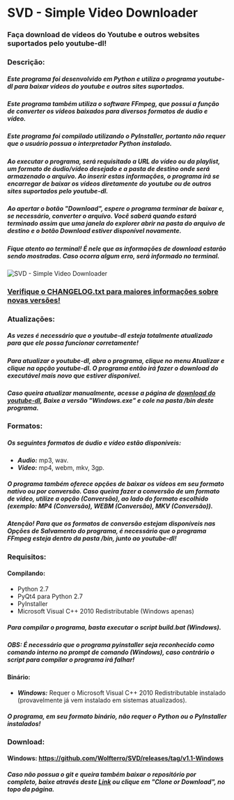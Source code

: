 # SVD - Simple Video Downloader
### Faça download de vídeos do Youtube e outros websites suportados pelo youtube-dl!

### Descrição:

##### Este programa foi desenvolvido em Python e utiliza o programa youtube-dl para baixar vídeos do youtube e outros sites suportados.
##### Este programa também utiliza o software FFmpeg, que possui a função de converter os vídeos baixados para diversos formatos de áudio e vídeo.
##### Este programa foi compilado utilizando o PyInstaller, portanto não requer que o usuário possua o interpretador Python instalado.

##### Ao executar o programa, será requisitado a URL do vídeo ou da playlist, um formato de áudio/vídeo desejado e a pasta de destino onde será armazenado o arquivo. Ao inserir estas informações, o programa irá se encarregar de baixar os vídeos diretamente do youtube ou de outros sites suportados pelo youtube-dl.

##### Ao apertar o botão "Download", espere o programa terminar de baixar e, se necessário, converter o arquivo. Você saberá quando estará terminado assim que uma janela do explorer abrir na pasta do arquivo de destino e o botão Download estiver disponível novamente.

##### Fique atento ao terminal! É nele que as informações de download estarão sendo mostradas. Caso ocorra algum erro, será informado no terminal.

![SVD - Simple Video Downloader](http://i.imgur.com/FMJTT8x.png)

### [Verifique o CHANGELOG.txt para maiores informações sobre novas versões!](https://raw.github.com/Wolfterro/SVD/master/CHANGELOG.txt)

### Atualizações:

##### As vezes é necessário que o youtube-dl esteja totalmente atualizado para que ele possa funcionar corretamente!

##### Para atualizar o youtube-dl, abra o programa, clique no menu Atualizar e clique na opção youtube-dl. O programa então irá fazer o download do executável mais novo que estiver disponível.

##### Caso queira atualizar manualmente, acesse a página de [download do youtube-dl](https://rg3.github.io/youtube-dl/download.html), Baixe a versão "Windows.exe" e cole na pasta /bin deste programa.

### Formatos:

##### Os seguintes formatos de áudio e vídeo estão disponíveis:
- ***Audio:*** mp3, wav.
- ***Video:*** mp4, webm, mkv, 3gp.

##### O programa também oferece opções de baixar os vídeos em seu formato nativo ou por conversão. Caso queira fazer a conversão de um formato de vídeo, utilize a opção (Conversão), ao lado do formato escolhido (exemplo: MP4 (Conversão), WEBM (Conversão), MKV (Conversão)).

##### ***Atenção!*** Para que os formatos de conversão estejam disponíveis nas Opções de Salvamento do programa, é necessário que o programa FFmpeg esteja dentro da pasta /bin, junto ao youtube-dl!

### Requisitos:

#### Compilando:
- Python 2.7
- PyQt4 para Python 2.7
- PyInstaller
- Microsoft Visual C++ 2010 Redistributable (Windows apenas)

##### Para compilar o programa, basta executar o script build.bat (Windows).
##### ***OBS:*** É necessário que o programa pyinstaller seja reconhecido como comando interno no prompt de comando (Windows), caso contrário o script para compilar o programa irá falhar!

#### Binário:
- ***Windows:*** Requer o Microsoft Visual C++ 2010 Redistributable instalado (provavelmente já vem instalado em sistemas atualizados).
##### O programa, em seu formato binário, não requer o Python ou o PyInstaller instalados!

### Download:
#### Windows: https://github.com/Wolfterro/SVD/releases/tag/v1.1-Windows

##### Caso não possua o git e queira também baixar o repositório por completo, baixe através deste [Link](https://github.com/Wolfterro/SVD/archive/master.zip) ou clique em "Clone or Download", no topo da página.
